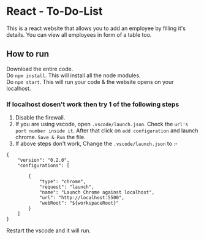 # React - To-Do-List

This is a react website that allows you to add an employee by filling it's details. You can view all employees in form of a table too.

## How to run

Download the entire code.  
Do `npm install`. This will install all the node modules.  
Do `npm start`. This will run your code & the website opens on your localhost.

### If localhost dosen't work then try 1 of the following steps

1. Disable the firewall.
2. If you are using vscode, open `.vscode/launch.json`. Check the `url's port number inside it`. After that click on `add configuration` and launch chrome. `Save & Run` the file.
3. If above steps don't work, Change the `.vscode/launch.json` to :-

```
{
    "version": "0.2.0",
    "configurations": [

        {
            "type": "chrome",
            "request": "launch",
            "name": "Launch Chrome against localhost",
            "url": "http://localhost:5500",
            "webRoot": "${workspaceRoot}"
        }
    ]
}
```

Restart the vscode and it will run.
